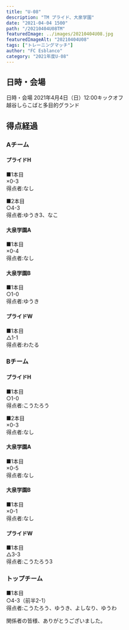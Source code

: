 ```yaml
---
title: "U-08"
description: "TM プライド、大泉学園"
date: "2021-04-04 1500"
path: "/20210404U08TM"
featuredImage: ../images/20210404U08.jpg
featuredImageAlt: "20210404U08"
tags: ["トレーニングマッチ"]
author: "FC Esblanco"
category: "2021年度U-08"
---
```



## 日時・会場

日時・会場
2021年4月4日（日）12:00キックオフ  
越谷しらこばと多目的グランド

## 得点経過

### Aチーム

#### プライドH

■1本目  
×0-3  
得点者:なし

■2本目  
○4-3  
得点者:ゆうき3、なこ

#### 大泉学園A

■1本目  
×0-4  
得点者:なし

#### 大泉学園B

■1本目  
○1-0  
得点者:ゆうき

#### プライドW

■1本目  
△1-1  
得点者:わたる

### Bチーム

#### プライドH

■1本目  
○1-0  
得点者:こうたろう

■2本目  
×0-3  
得点者:なし

#### 大泉学園A

■1本目  
×0-5  
得点者:なし

#### 大泉学園B

■1本目  
×0-1  
得点者:なし

#### プライドW

■1本目  
△3-3  
得点者:こうたろう3

### トップチーム

■1本目  
○4-3（前半2-1）  
得点者:こうたろう、ゆうき、よしなり、ゆうわ



関係者の皆様、ありがとうございました。
